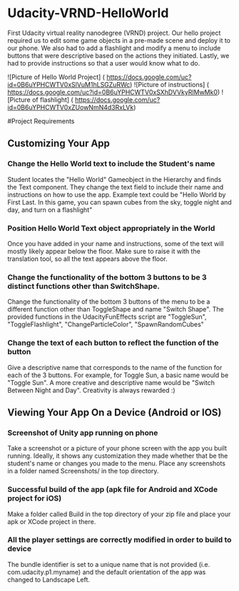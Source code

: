 # Udacity-VRND-HelloWorld

First Udacity virtual reality nanodegree (VRND) project. Our hello project required us to edit some game objects in a 
pre-made scene and deploy it to our phone. We also had to add a flashlight and modify a menu to include buttons that were descriptive
based on the actions they initiated. Lastly, we had to provide instructions so that a user would know what to do. 

![Picture of Hello World Project] ( https://docs.google.com/uc?id=0B6uYPHCWTV0xSlVuM1hLSGZuRWc)
![Picture of instructions] ( https://docs.google.com/uc?id=0B6uYPHCWTV0xSXhDVVkyRlMwMk0)
![Picture of flashlight] ( https://docs.google.com/uc?id=0B6uYPHCWTV0xZUowNmN4d3RxLVk)

#Project Requirements
## Customizing Your App

### Change the Hello World text to include the Student's name

Student locates the "Hello World" Gameobject in the Hierarchy and finds the Text component. They change the text field to include their name and instructions on how to use the app. Example text could be "Hello World by First Last. In this game, you can spawn cubes from the sky, toggle night and day, and turn on a flashlight"

### Position Hello World Text object appropriately in the World

Once you have added in your name and instructions, some of the text will mostly likely appear below the floor. Make sure to raise it with the translation tool, so all the text appears above the floor.

### Change the functionality of the bottom 3 buttons to be 3 distinct functions other than SwitchShape.

Change the functionality of the bottom 3 buttons of the menu to be a different function other than ToggleShape and name "Switch Shape". The provided functions in the UdacityFunEffects script are "ToggleSun", "ToggleFlashlight", "ChangeParticleColor", "SpawnRandomCubes"

### Change the text of each button to reflect the function of the button

Give a descriptive name that corresponds to the name of the function for each of the 3 buttons. For example, for Toggle Sun, a basic 
name would be "Toggle Sun". A more creative and descriptive name would be "Switch Between Night and Day". Creativity is always 
rewarded :)

## Viewing Your App On a Device (Android or IOS)

### Screenshot of Unity app running on phone

Take a screenshot or a picture of your phone screen with the app you built running. Ideally, it shows any customization they made whether that be the student's name or changes you made to the menu. Place any screenshots in a folder named Screenshots/ in the top directory.

### Successful build of the app (apk file for Android and XCode project for iOS)

Make a folder called Build in the top directory of your zip file and place your apk or XCode project in there.

### All the player settings are correctly modified in order to build to device

The bundle identifier is set to a unique name that is not provided (i.e. com.udacity.p1.myname) and the default orientation of the app was changed to Landscape Left.
